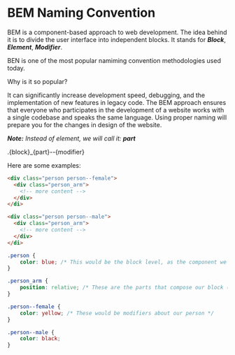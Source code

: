 # BEM Naming Convention
BEM is a component-based approach to web development. The idea behind it is to divide the user interface into independent blocks. It stands for ***Block***, ***Element***, ***Modifier***. 

BEN is one of the most popular namiming convention methodologies used today.

Why is it so popular?

It can significantly increase development speed, debugging, and the implementation of new features in legacy code. The BEM approach ensures that everyone who participates in the development of a website works with a single codebase and speaks the same language. Using proper naming will prepare you for the changes in design of the website.

***Note:** Instead of element, we will call it:* ***part***

.{block}_{part}--{modifier}

Here are some examples:

```html
<div class="person person--female">
  <div class="person_arm">
    <!-- more content -->
  </div>
</di>

<div class="person person--male">
  <div class="person_arm">
    <!-- more content -->
  </div>
</di>
```
```css
.person { 
    color: blue; /* This would be the block level, as the component we are creating */
}

.person_arm { 
    position: relative; /* These are the parts that compose our block (person) */
}

.person--female { 
    color: yellow; /* These would be modifiers about our person */
}

.person--male {
    color: black; 
}
```
